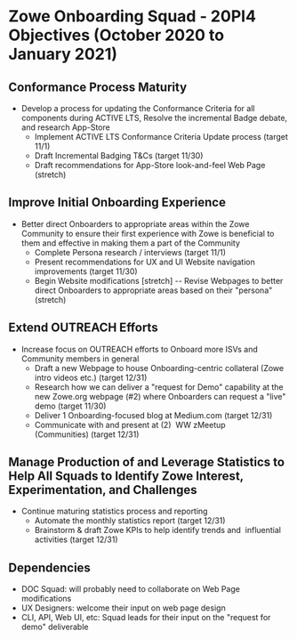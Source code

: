 # Zowe Onboarding Squad - 20PI4 Objectives (October 2020 to January 2021)

## Conformance Process Maturity
* Develop a process for updating the Conformance Criteria for all components during ACTIVE LTS, Resolve the incremental Badge debate, and research App-Store
    * Implement ACTIVE LTS Conformance Criteria Update process (target 11/1)
    * Draft Incremental Badging T&Cs (target 11/30)
    * Draft recommendations for App-Store look-and-feel Web Page (stretch)

## Improve Initial Onboarding Experience
* Better direct Onboarders to appropriate areas within the Zowe Community to ensure their first experience with Zowe is beneficial to them and effective in making them a part of the Community
    * Complete Persona research / interviews (target 11/1)
    * Present recommendations for UX and UI Website navigation improvements (target 11/30)
    * Begin Website modifications [stretch] -- Revise Webpages to better direct Onboarders to appropriate areas based on their "persona" (stretch)
    
## Extend OUTREACH Efforts
* Increase focus on OUTREACH efforts to Onboard more ISVs and Community members in general
    * Draft a new Webpage to house Onboarding-centric collateral (Zowe intro videos etc.) (target 12/31)
    * Research how we can deliver a "request for Demo" capability at the new Zowe.org webpage (#2) where Onboarders can request a "live" demo (target 11/30)
    * Deliver 1 Onboarding-focused blog at Medium.com (target 12/31)
    * Communicate with and present at (2)  WW zMeetup (Communities) (target 12/31)

## Manage Production of and Leverage Statistics to Help All Squads to Identify Zowe Interest, Experimentation, and Challenges
* Continue maturing statistics process and reporting
    * Automate the monthly statistics report (target 12/31)
    * Brainstorm & draft Zowe KPIs to help identify trends and  influential activities (target 12/31)

## Dependencies
* DOC Squad: will probably need to collaborate on Web Page modifications
* UX Designers: welcome their input on web page design
* CLI, API, Web UI, etc: Squad leads for their input on the "request for demo" deliverable
